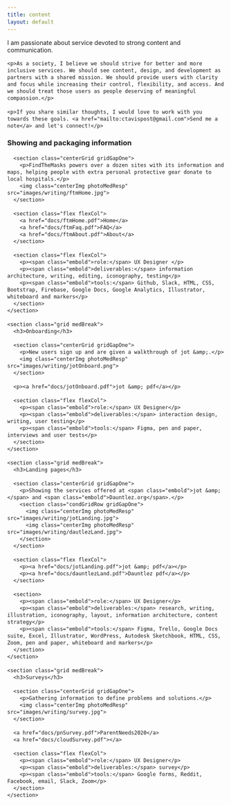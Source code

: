 ```yaml
---
title: content
layout: default
---
```

<article class="aboutContainer contMaxwidth centerGrid">
  <article>
    <p>I am passionate about service devoted to strong content and communication.</p>

    <p>As a society, I believe we should strive for better and more inclusive services. We should see content, design, and development as partners with a shared mission. We should provide users with clarity and focus while increasing their control, flexibility, and access. And we should treat those users as people deserving of meaningful compassion.</p>

    <p>If you share similar thoughts, I would love to work with you towards these goals. <a href="mailto:ctavispost@gmail.com">Send me a note</a> and let's connect!</p>
  </article>

  <article class="medBreak">
    <section class="grid">
      <h3>Showing and packaging information</h3>

      <section class="centerGrid gridGapOne">
        <p>FindTheMasks powers over a dozen sites with its information and maps, helping people with extra personal protective gear donate to local hospitals.</p>
        <img class="centerImg photoMedResp" src="images/writing/ftmHome.jpg">
      </section>

      <section class="flex flexCol">
        <a href="docs/ftmHome.pdf">Home</a>
        <a href="docs/ftmFaq.pdf">FAQ</a>
        <a href="docs/ftmAbout.pdf">About</a>
      </section>

      <section class="flex flexCol">
        <p><span class="embold">role:</span> UX Designer </p>
        <p><span class="embold">deliverables:</span> information architecture, writing, editing, iconography, testing</p>
        <p><span class="embold">tools:</span> Github, Slack, HTML, CSS, Bootstrap, Firebase, Google Docs, Google Analytics, Illustrator, whiteboard and markers</p>
      </section>
    </section>

    <section class="grid medBreak">
      <h3>Onboarding</h3>

      <section class="centerGrid gridGapOne">
        <p>New users sign up and are given a walkthrough of jot &amp;.</p>
        <img class="centerImg photoMedResp" src="images/writing/jotOnboard.png">
      </section>

      <p><a href="docs/jotOnboard.pdf">jot &amp; pdf</a></p>

      <section class="flex flexCol">
        <p><span class="embold">role:</span> UX Designer</p>
        <p><span class="embold">deliverables:</span> interaction design, writing, user testing</p>
        <p><span class="embold">tools:</span> Figma, pen and paper, interviews and user tests</p>
      </section>
    </section>

    <section class="grid medBreak">
      <h3>Landing pages</h3>

      <section class="centerGrid gridGapOne">
        <p>Showing the services offered at <span class="embold">jot &amp;</span> and <span class="embold">Dauntlez.org</span>.</p>
        <section class="condGridRow gridGapOne">
          <img class="centerImg photoMedResp" src="images/writing/jotLanding.jpg">
          <img class="centerImg photoMedResp" src="images/writing/dautlezLand.jpg">
        </section>
      </section>

      <section class="flex flexCol">
        <p><a href="docs/jotLanding.pdf">jot &amp; pdf</a></p>
        <p><a href="docs/dauntlezLand.pdf">Dauntlez pdf</a></p>
      </section>

      <section>
        <p><span class="embold">role:</span> UX Designer</p>
        <p><span class="embold">deliverables:</span> research, writing, illustration, iconography, layout, information architecture, content strategy</p>
        <p><span class="embold">tools:</span> Figma, Trello, Google Docs suite, Excel, Illustrator, WordPress, Autodesk Sketchbook, HTML, CSS, Zoom, pen and paper, whiteboard and markers</p>
      </section>
    </section>

    <section class="grid medBreak">
      <h3>Surveys</h3>

      <section class="centerGrid gridGapOne">
        <p>Gathering information to define problems and solutions.</p>
        <img class="centerImg photoMedResp" src="images/writing/survey.jpg">
      </section>

      <a href="docs/pnSurvey.pdf">ParentNeeds2020</a>
      <a href="docs/cloudSurvey.pdf"></a>

      <section class="flex flexCol">
        <p><span class="embold">role:</span> UX Designer</p>
        <p><span class="embold">deliverables:</span> survey</p>
        <p><span class="embold">tools:</span> Google forms, Reddit, Facebook, email, Slack, Zoom</p>
      </section>
    </section>

<!--
  <section class="centerGrid medBreak">
    <h3>Reports and analysis</h3>
    <section class="grid gridGapOne">
      <p>Reccommendations based upon evidence.</p>
      <img class="centerImg photoMedResp" src="images/writing/">
      <a href="docs/"></a>
      <a href="docs/"></a>
      <a href="docs/"></a>
    </section>

    <section  class="flex flexCol">
      <p><span class="embold">role:</span> UX Designer</p>
      <p><span class="embold">deliverables:</span> </p>
      <p><span class="embold">tools:</span> </p>
    </section>
    </section>
-->
  </article>
</article>
